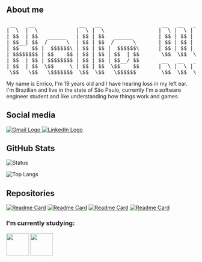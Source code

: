 ## About me
<pre>
 __    __              __   __                   __   __   __
|  \  |  \            |  \ |  \                 |  \ |  \ |  \
| $$  | $$   ______   | $$ | $$   ______        | $$ | $$ | $$
| $$__| $$  /      \  | $$ | $$  /      \       | $$ | $$ | $$
| $$    $$ |  $$$$$$\ | $$ | $$ |  $$$$$$\      | $$ | $$ | $$
| $$$$$$$$ | $$    $$ | $$ | $$ | $$  | $$       \$$  \$$  \$$
| $$  | $$ | $$$$$$$$ | $$ | $$ | $$__/ $$       __   __   __
| $$  | $$  \$$     \ | $$ | $$  \$$    $$      |  \ |  \ |  \
 \$$   \$$   \$$$$$$$  \$$  \$$   \$$$$$$        \$$  \$$  \$$
</pre>

My name is Enrico, I'm 19 years old and I have hearing loss in my left ear. I'm Brazilian and live in the state of São Paulo, currently I'm a software engineer student and like understanding how things work and games.

## Social media
<div>
  <a href='mailto:bertozzienrico917@gmail.com' title='E-mail: bertozzienrico917@gmail.com' target='_blank'>
    <img src='https://img.shields.io/badge/Gmail-D14836?style=for-the-badge&logo=gmail&logoColor=white' alt='Gmail Logo'>
  </a>
  <a href='https://www.linkedin.com/in/enrico-bertozzi' title='LinkedIn' target='_blank'>
    <img src='https://img.shields.io/badge/LinkedIn-0077B5?style=for-the-badge&logo=linkedin&logoColor=white' alt='LinkedIn Logo'>
  </a>
</div>

## GitHub Stats

![Status](https://github-readme-stats.vercel.app/api?username=EnricoABM&show_icons=true&theme=dark&custom_title=Account-Status)

![Top Langs](https://github-readme-stats.vercel.app/api/top-langs/?username=EnricoABM&layout=compact&card_width=470&theme=dark&langs_count=6)




## Repositories
[![Readme Card](https://github-readme-stats.vercel.app/api/pin/?username=EnricoABM&repo=Beecrowd_Python3.11&theme=dark)](https://github.com/EnricoABM/Beecrowd_Python3.11)
[![Readme Card](https://github-readme-stats.vercel.app/api/pin/?username=EnricoABM&repo=trilha-css-desafio-01&theme=dark)](https://github.com/EnricoABM/Beecrowd_Python3.11)
[![Readme Card](https://github-readme-stats.vercel.app/api/pin/?username=EnricoABM&repo=Exercicios_Python&theme=dark)](https://github.com/EnricoABM/Beecrowd_Python3.11)
[![Readme Card](https://github-readme-stats.vercel.app/api/pin/?username=EnricoABM&repo=Small-Projects&theme=dark)](https://github.com/EnricoABM/Beecrowd_Python3.11)

### I'm currently studying:
<div>
  <img width='60' src="https://cdn.jsdelivr.net/gh/devicons/devicon/icons/python/python-original.svg" />
  <img width='60' src="https://cdn.jsdelivr.net/gh/devicons/devicon/icons/mysql/mysql-original-wordmark.svg" />
</div>
          
          
